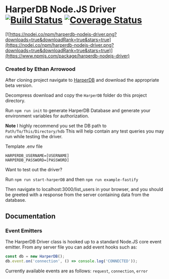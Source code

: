 # HarperDB Node.JS Driver [![Build Status](https://travis-ci.org/Ethan-Arrowood/harperdb-nodejs-driver.svg?branch=master)](https://travis-ci.org/Ethan-Arrowood/harperdb-nodejs-driver) [![Coverage Status](https://coveralls.io/repos/github/Ethan-Arrowood/harperdb-nodejs-driver/badge.svg?branch=master)](https://coveralls.io/github/Ethan-Arrowood/harperdb-nodejs-driver?branch=master)

[![https://nodei.co/npm/harperdb-nodejs-driver.png?downloads=true&downloadRank=true&stars=true](https://nodei.co/npm/harperdb-nodejs-driver.png?downloads=true&downloadRank=true&stars=true)](https://www.npmjs.com/package/harperdb-nodejs-driver)


### Created by Ethan Arrowood

After cloning project navigate to [HarperDB](http://products.harperdb.io/download/beta) and download the appropriate beta version.

Decompress download and copy the `HarperDB` folder do this project directory.

Run `npm run init` to generate HarperDB Database and generate your environment variables for authorization.

**Note** I highly recommend you set the DB path to `Path/To/This/Directory/hdb`
This will help contain any test queries you may run while testing the driver.

Template .env file
```env
HARPERDB_USERNAME=[USERNAME]
HARPERDB_PASSWORD=[PASSWORD]
```

Want to test out the driver?

Run `npm run start-harperDB` and then `npm run example-fastify`

Then navigate to localhost:3000/list_users in your browser, and you should be greeted with a response from the server containing data from the database.


## Documentation

### Event Emitters
The HarperDB Driver class is hooked up to a standard Node.JS core event emitter. From any server file you can add event hooks such as:

```javascript
const db = new HarperDB();
db.event.on('connection', () => console.log('CONNECTED'));
```

Currently available events are as follows:
`request`, `connection`, `error`
